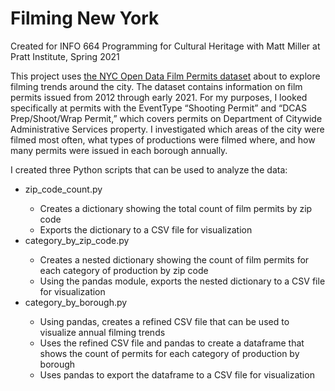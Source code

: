 # Filming New York

Created for INFO 664 Programming for Cultural Heritage with Matt Miller at Pratt Institute, Spring 2021

This project uses <a href="https://data.cityofnewyork.us/City-Government/Film-Permits/tg4x-b46p/data">the NYC Open Data Film Permits dataset</a> about to explore filming trends around the city. The dataset contains information on film permits issued from 2012 through early 2021. For my purposes, I looked specifically at permits with the EventType “Shooting Permit” and “DCAS Prep/Shoot/Wrap Permit,” which covers permits on Department of Citywide Administrative Services property. I investigated which areas of the city were filmed most often, what types of productions were filmed where, and how many permits were issued in each borough annually. 

I created three Python scripts that can be used to analyze the data:

<ul><li>zip_code_count.py</li>
	<ul>
		<li>Creates a dictionary showing the total count of film permits by zip code</li>
		<li>Exports the dictionary to a CSV file for visualization</li>
	</ul>

<li>category_by_zip_code.py</li>
	<ul>
		<li>Creates a nested dictionary showing the count of film permits for each category of production by zip code</li>
		<li>Using the pandas module, exports the nested dictionary to a CSV file for visualization</li>
	</ul>

<li>category_by_borough.py</li>
	<ul>
	<li>Using pandas, creates a refined CSV file that can be used to visualize annual filming trends</li>
	<li>Uses the refined CSV file and pandas to create a dataframe that shows the count of permits for each category of production by borough</li>
	<li>Uses pandas to export the dataframe to a CSV file for visualization</li>
	</ul> 
</ul>
